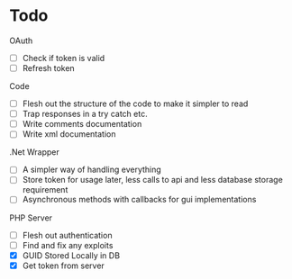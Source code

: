 # Todo

OAuth
- [ ] Check if token is valid
- [ ] Refresh token

Code
- [ ] Flesh out the structure of the code to make it simpler to read
- [ ] Trap responses in a try catch etc.
- [ ] Write comments documentation
- [ ] Write xml documentation

.Net Wrapper 
- [ ] A simpler way of handling everything
- [ ] Store token for usage later, less calls to api and less database storage requirement
- [ ] Asynchronous methods with callbacks for gui implementations

PHP Server
- [ ] Flesh out authentication
- [ ] Find and fix any exploits
- [X] GUID Stored Locally in DB
- [X] Get token from server
